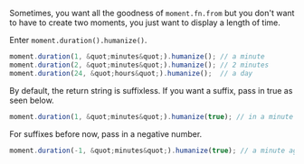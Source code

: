 Sometimes, you want all the goodness of `moment.fn.from` but you don't want to have to create two moments, you just want to display a length of time.

Enter `moment.duration().humanize()`.


```javascript
moment.duration(1, &quot;minutes&quot;).humanize(); // a minute
moment.duration(2, &quot;minutes&quot;).humanize(); // 2 minutes
moment.duration(24, &quot;hours&quot;).humanize();  // a day
```


By default, the return string is suffixless. If you want a suffix, pass in true as seen below.


```javascript
moment.duration(1, &quot;minutes&quot;).humanize(true); // in a minute
```


For suffixes before now, pass in a negative number.


```javascript
moment.duration(-1, &quot;minutes&quot;).humanize(true); // a minute ago
```
